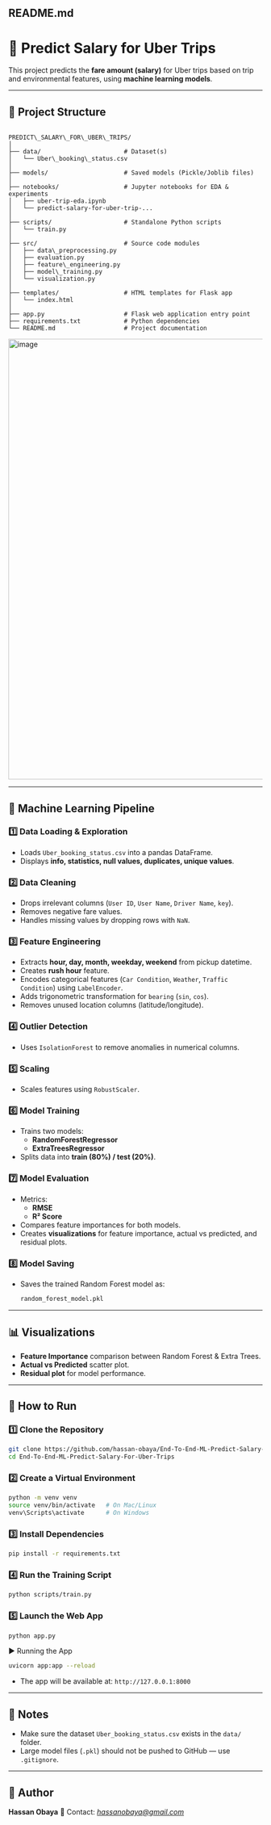 ## README.md

# 🚖 Predict Salary for Uber Trips

This project predicts the **fare amount (salary)** for Uber trips based on trip and environmental features, using **machine learning models**.

---

## 📂 Project Structure
```

PREDICT\_SALARY\_FOR\_UBER\_TRIPS/
│
├── data/                       # Dataset(s)
│   └── Uber\_booking\_status.csv
│
├── models/                     # Saved models (Pickle/Joblib files)
│
├── notebooks/                  # Jupyter notebooks for EDA & experiments
│   ├── uber-trip-eda.ipynb
│   └── predict-salary-for-uber-trip-...
│
├── scripts/                    # Standalone Python scripts
│   └── train.py
│
├── src/                        # Source code modules
│   ├── data\_preprocessing.py
│   ├── evaluation.py
│   ├── feature\_engineering.py
│   ├── model\_training.py
│   └── visualization.py
│
├── templates/                  # HTML templates for Flask app
│   └── index.html
│
├── app.py                      # Flask web application entry point
├── requirements.txt            # Python dependencies
└── README.md                   # Project documentation

````

<img width="1467" height="873" alt="image" src="https://github.com/user-attachments/assets/5425a7e6-04eb-47b6-8bd9-f167e3e89698" />


---

## 🧠 Machine Learning Pipeline

### 1️⃣ **Data Loading & Exploration**
- Loads `Uber_booking_status.csv` into a pandas DataFrame.
- Displays **info, statistics, null values, duplicates, unique values**.

### 2️⃣ **Data Cleaning**
- Drops irrelevant columns (`User ID`, `User Name`, `Driver Name`, `key`).
- Removes negative fare values.
- Handles missing values by dropping rows with `NaN`.

### 3️⃣ **Feature Engineering**
- Extracts **hour, day, month, weekday, weekend** from pickup datetime.
- Creates **rush hour** feature.
- Encodes categorical features (`Car Condition`, `Weather`, `Traffic Condition`) using `LabelEncoder`.
- Adds trigonometric transformation for `bearing` (`sin`, `cos`).
- Removes unused location columns (latitude/longitude).

### 4️⃣ **Outlier Detection**
- Uses `IsolationForest` to remove anomalies in numerical columns.

### 5️⃣ **Scaling**
- Scales features using `RobustScaler`.

### 6️⃣ **Model Training**
- Trains two models:
  - **RandomForestRegressor**
  - **ExtraTreesRegressor**
- Splits data into **train (80%) / test (20%)**.

### 7️⃣ **Model Evaluation**
- Metrics:
  - **RMSE**
  - **R² Score**
- Compares feature importances for both models.
- Creates **visualizations** for feature importance, actual vs predicted, and residual plots.

### 8️⃣ **Model Saving**
- Saves the trained Random Forest model as:
  ```bash
  random_forest_model.pkl
  ````

---

## 📊 Visualizations

* **Feature Importance** comparison between Random Forest & Extra Trees.
* **Actual vs Predicted** scatter plot.
* **Residual plot** for model performance.

---

## 🚀 How to Run

### 1️⃣ Clone the Repository

```bash
git clone https://github.com/hassan-obaya/End-To-End-ML-Predict-Salary-For-Uber-Trips.git
cd End-To-End-ML-Predict-Salary-For-Uber-Trips
```

### 2️⃣ Create a Virtual Environment

```bash
python -m venv venv
source venv/bin/activate   # On Mac/Linux
venv\Scripts\activate      # On Windows
```

### 3️⃣ Install Dependencies

```bash
pip install -r requirements.txt
```

### 4️⃣ Run the Training Script

```bash
python scripts/train.py
```

### 5️⃣ Launch the Web App

```bash
python app.py
```
▶️ Running the App

```bash
uvicorn app:app --reload
```

* The app will be available at: `http://127.0.0.1:8000`

---

## 📌 Notes

* Make sure the dataset `Uber_booking_status.csv` exists in the `data/` folder.
* Large model files (`.pkl`) should not be pushed to GitHub — use `.gitignore`.

---

## 👤 Author

**Hassan Obaya**
📧 Contact: *hassanobaya@gmail.com*





